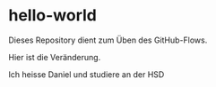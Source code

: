 # hello-world
Dieses Repository dient zum Üben des GitHub-Flows.

Hier ist die Veränderung.

Ich heisse Daniel und studiere an der HSD
